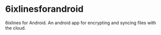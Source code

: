 6ixlinesforandroid
==================

6ixlines for Android. An android app for encrypting and syncing files with the cloud.